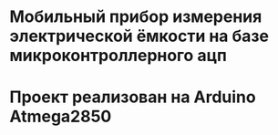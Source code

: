 # Мобильный прибор измерения электрической ёмкости на базе микроконтроллерного ацп
# Проект реализован на Arduino Atmega2850
